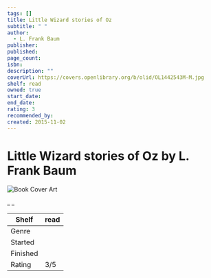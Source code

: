 ```yaml
---
tags: []
title: Little Wizard stories of Oz
subtitle: " "
author:
  - L. Frank Baum
publisher: 
published: 
page_count: 
isbn: 
description: ""
coverUrl: https://covers.openlibrary.org/b/olid/OL1442543M-M.jpg
shelf: read
owned: true
start_date: 
end_date: 
rating: 3
recommended_by: 
created: 2015-11-02
---
```


# Little Wizard stories of Oz by L. Frank Baum

![Book Cover Art](https://covers.openlibrary.org/b/olid/OL1442543M-M.jpg)

_ _

| Shelf | read |
| --- | --- |
| Genre |  |
| Started |  |
| Finished |  |
| Rating | 3/5 |

